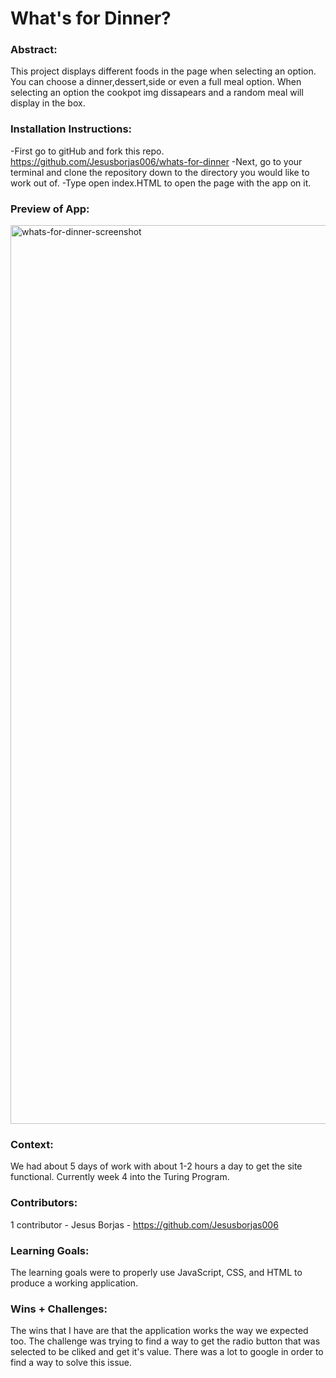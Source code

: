 # What's for Dinner?

### Abstract:
[//]: <> (Briefly describe what you built and its features. What problem is the app solving? How does this application solve that problem?)
This project displays different foods in the page when selecting an option. You can choose a dinner,dessert,side or even a full meal option. When selecting an option the cookpot img dissapears and a random meal will display in the box.

### Installation Instructions:
-First go to gitHub and fork this repo. https://github.com/Jesusborjas006/whats-for-dinner
-Next, go to your terminal and clone the repository down to the directory you would like to work out of. 
-Type open index.HTML to open the page with the app on it.

### Preview of App:
<img width="1438" alt="whats-for-dinner-screenshot" src="https://user-images.githubusercontent.com/111095858/203859183-39e09dc2-ab64-4430-94e5-bfbdf3b7a457.png">

### Context:
We had about 5 days of work with about 1-2 hours a day to get the site functional. Currently week 4 into the Turing Program.

### Contributors:
1 contributor - Jesus Borjas - https://github.com/Jesusborjas006

### Learning Goals:
The learning goals were to properly use JavaScript, CSS, and HTML to produce a working application. 

### Wins + Challenges:
The wins that I have are that the application works the way we expected too. The challenge was trying to find a way to get the radio button that was selected to be cliked and get it's value. There was a lot to google in order to find a way to solve this issue. 

